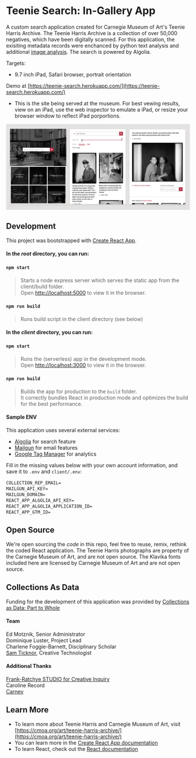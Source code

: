 # Teenie Search: In-Gallery App

A custom search application created for Carnegie Museum of Art's Teenie Harris Archive. The Teenie Harris Archive is a collection of over 50,000 negatives, which have been digitally scanned. For this application, the exisiting metadata records were enchanced by python text analysis and additional [image analysis](https://github.com/CreativeInquiry/TeenieHarrisProject). The search is powered by Algolia.

Targets:   
- 9.7 inch iPad, Safari browser, portrait orientation

Demo at [https://teenie-search.herokuapp.com/](https://teenie-search.herokuapp.com/)
- This is the site being served at the museum. For best vewing results, view on an iPad, use the web inspector to emulate a iPad, or resize your browser window to reflect iPad porportions. 

![Teenie Search Screens](https://github.com/cmoa/teenie-search/blob/master/TeenieSearchScreens.png?raw=true "Teenie Search Screens")

## Development
This project was bootstrapped with [Create React App](https://github.com/facebook/create-react-app).

#### In the *root* directory, you can run:

#### `npm start`
> Starts a node express server which serves the static app from the client/build folder.<br />
> Open [http://localhost:5000](http://localhost:5000) to view it in the browser.

#### `npm run build`
> Runs build script in the client directory (see below) 

#### In the *client* directory, you can run:

#### `npm start`
> Runs the (serverless) app in the development mode.<br />
> Open [http://localhost:3000](http://localhost:3000) to view it in the browser.

#### `npm run build`
> Builds the app for production to the `build` folder.<br />
> It correctly bundles React in production mode and optimizes the build for the best performance.

#### Sample ENV
This application uses several external services:
* [Algolia](https://www.algolia.com/) for search feature
* [Mailgun](https://www.mailgun.com/) for email features
* [Google Tag Manager](https://marketingplatform.google.com/about/tag-manager/) for analytics

Fill in the missing values below with your own account information, and save it to `.env` and `client/.env`:
```
COLLECTION_REP_EMAIL=
MAILGUN_API_KEY=
MAILGUN_DOMAIN=
REACT_APP_ALGOLIA_API_KEY=
REACT_APP_ALGOLIA_APPLICATION_ID=
REACT_APP_GTM_ID=
```

## Open Source

We're open sourcing the *code* in this repo, feel free to reuse, remix, rethink the coded React application. The Teenie Harris photographs are property of the Carnegie Museum of Art, and are not open source. The Klavika fonts included here are licensed by Carnegie Museum of Art and are not open source.

## Collections As Data

Funding for the development of this application was provided by [Collections as Data: Part to Whole](https://collectionsasdata.github.io/part2whole/)

#### Team
Ed Motznik, Senior Administrator <br/>
Dominique Luster, Project Lead <br/>
Charlene Foggie-Barnett, Disciplinary Scholar <br/>
[Sam Ticknor](https://samt.work), Creative Technologist <br/>

#### Additional Thanks 
[Frank-Ratchye STUDIO for Creative Inquiry](https://github.com/CreativeInquiry) <br/>
Caroline Record <br/>
[Carney](https://carney.co/) <br />


## Learn More
* To learn more about Teenie Harris and Carnegie Museum of Art, visit [https://cmoa.org/art/teenie-harris-archive/](https://cmoa.org/art/teenie-harris-archive/)
* You can learn more in the [Create React App documentation](https://facebook.github.io/create-react-app/docs/getting-started)
* To learn React, check out the [React documentation](https://reactjs.org/)

